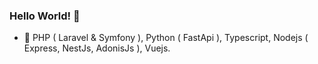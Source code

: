 ### Hello World! 👋

- 🌱 PHP ( Laravel & Symfony ), Python ( FastApi ), Typescript, Nodejs ( Express, NestJs, AdonisJs ),  Vuejs.

